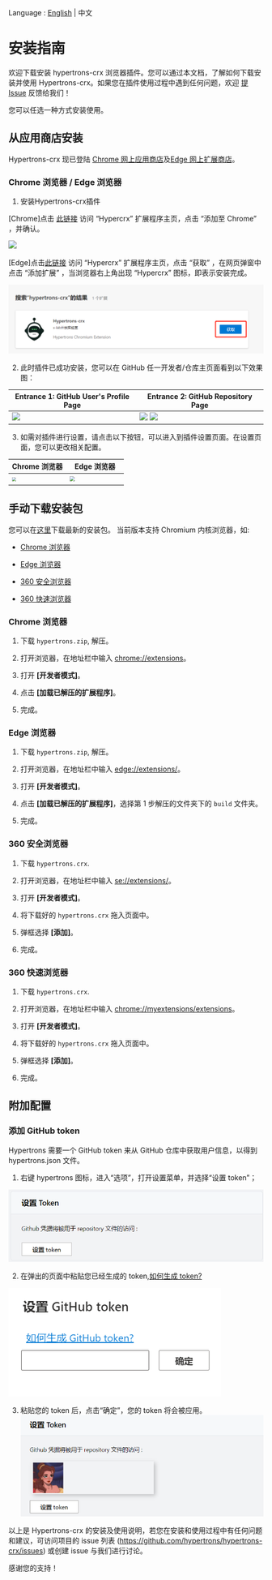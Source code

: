 Language : [English](./INSTALLATION.md) | 中文

# 安装指南

欢迎下载安装 hypertrons-crx 浏览器插件。您可以通过本文档，了解如何下载安装并使用 Hypertrons-crx。如果您在插件使用过程中遇到任何问题，欢迎 [提 Issue](https://github.com/hypertrons/hypertrons-crx/issues) 反馈给我们！

您可以任选一种方式安装使用。

## 从应用商店安装

Hypertrons-crx 现已登陆 [Chrome 网上应用商店](https://chrome.google.com/webstore/detail/hypercrx/ijchfbpdgeljmhnhokmekkecpbdkgabc)及[Edge 网上扩展商店](https://microsoftedge.microsoft.com/addons/detail/hypercrx/lbbajaehiibofpconjgdjonmkidpcome?hl=zh-CN)。

### Chrome 浏览器 / Edge 浏览器

1. 安装Hypertrons-crx插件

[Chrome]点击 [此链接](https://chrome.google.com/webstore/detail/hypercrx/ijchfbpdgeljmhnhokmekkecpbdkgabc) 访问 “Hypercrx” 扩展程序主页，点击 “添加至 Chrome” ，并确认。

<img src="https://hypertrons.oss-cn-shanghai.aliyuncs.com/images/installation-cws-zh-CN.png">

[Edge]点击[此链接](https://microsoftedge.microsoft.com/addons/detail/hypercrx/lbbajaehiibofpconjgdjonmkidpcome?hl=zh-CN) 访问 “Hypercrx” 扩展程序主页，点击 “获取” ，在网页弹窗中点击 “添加扩展” ，当浏览器右上角出现 “Hypercrx” 图标，即表示安装完成。

<img src="assets/zh-CN/installation-edge-1.png">

2. 此时插件已成功安装，您可以在 GitHub 任一开发者/仓库主页面看到以下效果图：

<table>
  <thead>
    <tr>
      <th width="50%">Entrance 1: GitHub User's Profile Page</th>
      <th width="50%">Entrance 2: GitHub Repository Page</th>
    </tr>
  </thead>
  <tbody>
    <tr>
      <td>
        <img
          src="https://user-images.githubusercontent.com/32434520/180445548-63d5e0ce-635f-4e7b-bed7-e4bcbf2dc8c4.png"
        />
      </td>
      <td>
        <img
          src="https://user-images.githubusercontent.com/32434520/180447103-76ff1e25-ec35-4e7f-bd54-9d98545ca1df.png"
        />
        <img
          src="https://user-images.githubusercontent.com/32434520/180446790-50b6a53b-119e-4b74-a08d-dda146fb9f29.png"
        />
      </td>
    </tr>
  </tbody>
</table>




3. 如需对插件进行设置，请点击以下按钮，可以进入到插件设置页面。在设置页面，您可以更改相关配置。

<table>
  <thead>
    <tr>
      <th width="50%">Chrome 浏览器</th>
      <th width="50%">Edge 浏览器</th>
    </tr>
  </thead>
  <tbody>
    <tr>
      <td>
        <img
          src="https://hypertrons.oss-cn-shanghai.aliyuncs.com/images/installation-chrome-ext-setting-zh-CN.png"
          style="zoom: 50%"
        />
      </td>
      <td>
        <img
          src="https://hypertrons.oss-cn-shanghai.aliyuncs.com/images/installation-edge-ext-setting-zh-CN.png"
          style="zoom: 65%"
        />
      </td>
    </tr>
  </tbody>
</table>


## 手动下载安装包

您可以在[这里](https://github.com/hypertrons/hypertrons-crx/releases)下载最新的安装包。 当前版本支持 Chromium 内核浏览器，如:

- [Chrome 浏览器](#chrome)

- [Edge 浏览器](#edge)

- [360 安全浏览器](#360-safety)

- [360 快速浏览器](#360-speed)

### <a id="chrome"></a> Chrome 浏览器

1. 下载 `hypertrons.zip`, 解压。

2. 打开浏览器，在地址栏中输入 [chrome://extensions](chrome://extensions)。

3. 打开 **[开发者模式]**。

4. 点击 **[加载已解压的扩展程序]**。

5. 完成。

### <a id="edge"></a> Edge 浏览器

1. 下载 `hypertrons.zip`, 解压。

2. 打开浏览器，在地址栏中输入 [edge://extensions/](edge://extensions/)。

3. 打开 **[开发者模式]**。

4. 点击 **[加载已解压的扩展程序]**，选择第 1 步解压的文件夹下的 `build` 文件夹。

5. 完成。

### <a id="360-safety"> 360 安全浏览器

1. 下载 `hypertrons.crx`.

2. 打开浏览器，在地址栏中输入 [se://extensions/](se://extensions/)。

3. 打开 **[开发者模式]**。

4. 将下载好的 `hypertrons.crx` 拖入页面中。

5. 弹框选择 **[添加]**。

6. 完成。

### <a id="360-speed">360 快速浏览器

1. 下载 `hypertrons.crx`.

2. 打开浏览器，在地址栏中输入 [chrome://myextensions/extensions](chrome://myextensions/extensions)。

3. 打开 **[开发者模式]**。

4. 将下载好的 `hypertrons.crx` 拖入页面中。

5. 弹框选择 **[添加]**。

6. 完成。

## 附加配置

### 添加 GitHub token

Hypertrons 需要一个 GitHub token 来从 GitHub 仓库中获取用户信息，以得到 hypertrons.json 文件。

1. 右键 hypertrons 图标，进入“选项”，打开设置菜单，并选择“设置 token”；

<img src="assets/zh-CN/token-1.png">

2. 在弹出的页面中粘贴您已经生成的 token,<a href="https://docs.github.com/en/github/authenticating-to-github/keeping-your-account-and-data-secure/creating-a-personal-access-token">如何生成 token?</a>

<img src="assets/zh-CN/token-2.png">

3. 粘贴您的 token 后，点击“确定”，您的 token 将会被应用。
   <img src="assets/zh-CN/token-3.png">

以上是 Hypertrons-crx 的安装及使用说明，若您在安装和使用过程中有任何问题和建议，可访问项目的 issue 列表 (https://github.com/hypertrons/hypertrons-crx/issues) 或创建 issue 与我们进行讨论。

感谢您的支持！
